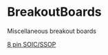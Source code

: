 BreakoutBoards
==============

Miscellaneous breakout boards

[8 pin SOIC/SSOP](http://oshpark.com/shared_projects/tNmsyAuE)
